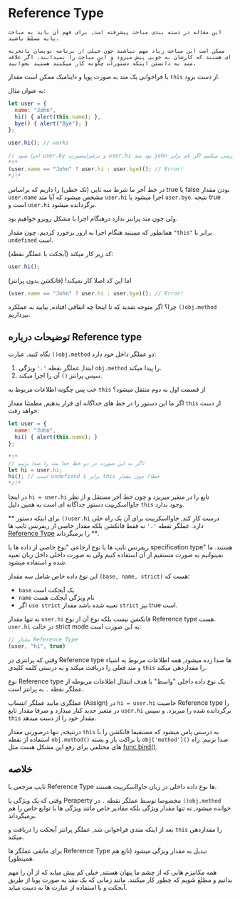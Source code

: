 
# Reference Type

```warn header="ویژگی یک زبان عمیق"
این مقاله در دسته بندی مباحث پیشرفته است, برای فهم آن باید به مباحث پایه مسلط باشید.

ممکن است این مباحث زیاد مهم نباشند چون خیلی از برنامه نویسان باتجربه ای هستند که کارشان به خوبی پیش میرود و این مباحث را نمیدانند. اگر علاقه مند به دانستن اینکه دستورات چگونه کار میکنند هستید بخوانید.
```

با فراخوانی یک متد به صورت پویا و داینامیک ممکن است مقدار `this` از دست برود.

به عنوان مثال:

```js run
let user = {
  name: "John",
  hi() { alert(this.name); },
  bye() { alert("Bye"); }
};

user.hi(); // works

// اجرا شود user.by و درغیراینصورت user.hi بود متد john حال بررسی میکنیم اگر نام برابر
*!*
(user.name == "John" ? user.hi : user.bye)(); // Error!
*/!*
```

در خط آخر ما شرط سه تایی (تک خطی) را داریم که براساس true یا false بودن مقدار `user.name` مشخص میشود که آیا متد `user.hi` اجرا میشود یا `user.bye`. نتیجه true است و `user.hi` برگردانده میشود.

 ولی چون متد پرانتز ندارد درهنگام اجرا با مشکل روبرو خواهیم بود.

همانطور که میبینید هنگام اجرا به ارور برخورد کردیم. چون مقدار `"this"` برابر با `undefined` است.

کد زیر کار میکند (آبجکت با عملگر نقطه):
```js
user.hi();
```

اما این کد اصلا کار نمیکند! (فانکشن بدون پرانتز)
```js
(user.name == "John" ? user.hi : user.bye)(); // Error!
```

چرا؟ اگر متوجه شدید که تا اینجا چه اتفاقی افتاده, بیایید به عملکرد `()obj.method` بپردازیم.

## توضیحات درباره Reference type 

نگاه کنید. عبارت `()obj.method` دو عملگر داخل خود دارد:

1. ابتدا, عملگر نقطه `'.'` ویژگی `obj.method` را پیدا میکند.
2. سپس پرانتز `()` آن را اجرا میکند.

خب پس چگونه اطلاعات مربوط به `this` از قسمت اول به دوم منتقل میشود؟

اگر ما این دستور را در خط های جداگانه ای قرار بدهیم, مطمئنا مقدار `this` از دست خواهد رفت:

```js run
let user = {
  name: "John",
  hi() { alert(this.name); }
};

*!*
// اگر به این صورت در دو خط جدا متد را صدا بزنیم:
let hi = user.hi;
hi(); // است undefiend برابر با this خطا! چون مقدار
*/!*
```

در اینجا `hi = user.hi` تابع را در متغیر میریزد و چون خط آخر مستقل و از نظر جاوااسکریپت دستور جداگانه ای است به همین دلیل `this` وجود ندارد.

** برای اینکه دستور `()user.hi` درست کار کند, جاوااسکریپت برای آن یک راه حلی دارد. عملگر نقطه  `'.'` نه فقط فانکشن بلکه مقدار خاصی از ریفرنس تایپ ها [Reference Type](https://tc39.github.io/ecma262/#sec-reference-specification-type) را برمیگرداند  **.

ریفرنس تایپ ها یا نوع ارجاعی "نوع خاصی از داده ها یا specification type" هستند. ما نمیتوانیم به صورت مستقیم از آن استفاده کنیم ولی به صورت داخلی داخل زبان تعبیه شده و استفاده میشود.

این نوع داده خاص شامل سه مقدار `(base, name, strict)` هست که:

-  `base` یک آبجکت است
-  `name` نام ویژگی آبجکت هست
-   اگر `use strict` تعبیه شده باشد مقدار `strict` نیز true است.

نه تنها مقدار `user.hi` فانکشن نیست بلکه نوع آن از نوع Reference type هست. `user.hi` در حالت strict mode به این صورت است:

```js
// مقدار Reference Type
(user, "hi", true)
```

وقتی که پرانتزی در Reference type ها صدا زده میشود, همه اطلاعات مربوط به اشیاء و متد فعلی را دریافت میکند و به درستی کلمه کلیدی `this` را مقداردهی میکند. 

نوع Reference type یک نوع داده داخلی "واسط" با هدف انتقال اطلاعات مربوطه از عملگر نقطه `.` به پرانتز است.

عملگری مانند عملگر انتساب (Assign) در `hi = user.hi` خاصیت Reference type را در متغیر جدید کنار میذارد و صرفا مقدار تابع `user.hi` برگردانده شده را میریزد. و سپس `this` مقدار خود را از دست میدهد.

درنتیجه, تنها درصورتی مقدار `this` به درستی پاس میشود که مستقیما فانکشن را با استفاده از نقطه `obj.method()` یا براکت باز و بسته `obj['method']()` صدا بزنیم. راه های مختلفی برای رفع این مشکل هست مثل [func.bind()](/bind#solution-2-bind).

## خلاصه

تایپ مرجعی یا Reference Type ها نوع داده داخلی در زبان جاوااسکریپت هستند.

وقتی که یک ویژگی یا Peraperty مخصوصا توسط عملگر نقطه `.` در `()obj.method` خوانده میشود, نه تنها مقدار ویژگی بلکه مقادیر خاص مانند ویژگی ها یا توابع خاص را هم برمیگرداند.

بعد از اینکه متدی فراخوانی شد, عملگر پرانتز آبجکت را دریافت و `this` را مقداردهی میکند.

برای مابقی عملگر ها Reference Type تبدیل به مقدار ویژگی میشود (تابع هم همینطور).

همه مکانیزم هایی که از چشم ما پنهان هستند, خیلی کم پیش میاید که از آن را مهم بدانیم و مطلع شویم که چطور کار میکنند. مانند زمانی که یک مقد به صورت پویا از طریق آبجکت و با استفاده از عبارت ها به دست میاید.
